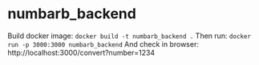 # numbarb_backend
Build docker image:
```docker build -t numbarb_backend .```
Then run:
```docker run -p 3000:3000 numbarb_backend```
And check in browser: http://localhost:3000/convert?number=1234
